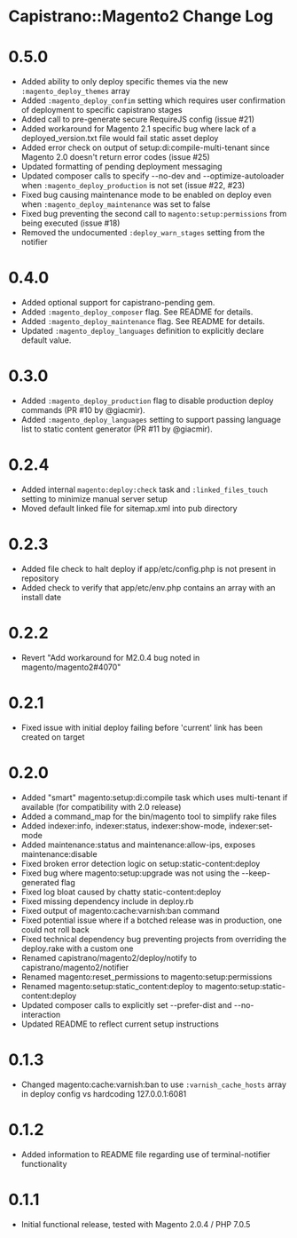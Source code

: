 # Capistrano::Magento2 Change Log

0.5.0
==========

* Added ability to only deploy specific themes via the new `:magento_deploy_themes` array
* Added `:magento_deploy_confim` setting which requires user confirmation of deployment to specific capistrano stages
* Added call to pre-generate secure RequireJS config (issue #21)
* Added workaround for Magento 2.1 specific bug where lack of a deployed_version.txt file would fail static asset deploy
* Added error check on output of setup:di:compile-multi-tenant since Magento 2.0 doesn't return error codes (issue #25)
* Updated formatting of pending deployment messaging
* Updated composer calls to specify --no-dev and --optimize-autoloader when `:magento_deploy_production` is not set (issue #22, #23)
* Fixed bug causing maintenance mode to be enabled on deploy even when `:magento_deploy_maintenance` was set to false
* Fixed bug preventing the second call to `magento:setup:permissions` from being executed (issue #18)
* Removed the undocumented `:deploy_warn_stages` setting from the notifier

0.4.0
==========

* Added optional support for capistrano-pending gem.
* Added `:magento_deploy_composer` flag. See README for details.
* Added `:magento_deploy_maintenance` flag. See README for details.
* Updated `:magento_deploy_languages` definition to explicitly declare default value.

0.3.0
==========

* Added `:magento_deploy_production` flag to disable production deploy commands (PR #10 by @giacmir).
* Added `:magento_deploy_languages` setting to support passing language list to static content generator (PR #11 by @giacmir).

0.2.4
==========

* Added internal `magento:deploy:check` task and `:linked_files_touch` setting to minimize manual server setup
* Moved default linked file for sitemap.xml into pub directory

0.2.3
==========

* Added file check to halt deploy if app/etc/config.php is not present in repository
* Added check to verify that app/etc/env.php contains an array with an install date

0.2.2
==========

* Revert "Add workaround for M2.0.4 bug noted in magento/magento2#4070"

0.2.1
==========

* Fixed issue with initial deploy failing before 'current' link has been created on target

0.2.0
==========

* Added "smart" magento:setup:di:compile task which uses multi-tenant if available (for compatibility with 2.0 release)
* Added a command_map for the bin/magento tool to simplify rake files
* Added indexer:info, indexer:status, indexer:show-mode, indexer:set-mode
* Added maintenance:status and maintenance:allow-ips, exposes maintenance:disable
* Fixed broken error detection logic on setup:static-content:deploy
* Fixed bug where magento:setup:upgrade was not using the --keep-generated flag
* Fixed log bloat caused by chatty static-content:deploy
* Fixed missing dependency include in deploy.rb
* Fixed output of magento:cache:varnish:ban command
* Fixed potential issue where if a botched release was in production, one could not roll back
* Fixed technical dependency bug preventing projects from overriding the deploy.rake with a custom one
* Renamed capistrano/magento2/deploy/notify to capistrano/magento2/notifier
* Renamed magento:reset_permissions to magento:setup:permissions
* Renamed magento:setup:static_content:deploy to magento:setup:static-content:deploy
* Updated composer calls to explicitly set  --prefer-dist and --no-interaction
* Updated README to reflect current setup instructions

0.1.3
==========

* Changed magento:cache:varnish:ban to use `:varnish_cache_hosts` array in deploy config vs hardcoding 127.0.0.1:6081

0.1.2
==========

* Added information to README file regarding use of terminal-notifier functionality

0.1.1
==========

* Initial functional release, tested with Magento 2.0.4 / PHP 7.0.5
